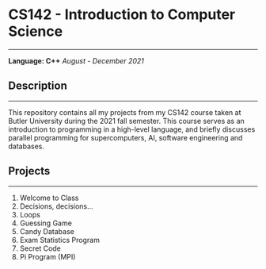 # CS142 - Introduction to Computer Science
---
**Language: C++**
*August - December 2021*

## Description
---
This repository contains all my projects from my CS142 course taken at Butler University during the 2021 fall semester. 
This course serves as an introduction to programming in a high-level language, and briefly discusses parallel programming for supercomputers, AI, software engineering and databases.

## Projects 
---
1. Welcome to Class
2. Decisions, decisions...
3. Loops
4. Guessing Game
5. Candy Database
6. Exam Statistics Program
7. Secret Code
8. Pi Program (MPI)
